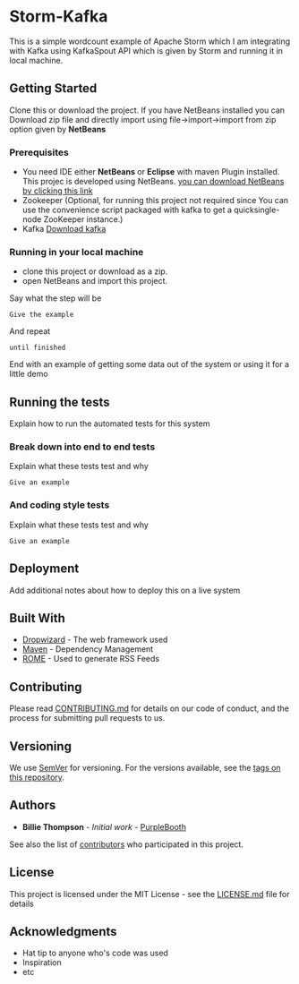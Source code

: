 # Storm-Kafka
This is a simple wordcount example of Apache Storm which I am integrating with Kafka using KafkaSpout API which is 
given by Storm and running it in local machine.

## Getting Started
Clone this or download the project. If you have NetBeans installed you can Download zip file and 
directly import using file->import->import from zip option given by **NetBeans**


### Prerequisites

* You need IDE either **NetBeans** or **Eclipse** with maven Plugin installed. This projec is developed using NetBeans.
[you can download NetBeans by clicking this link](https://netbeans.org/downloads/)
* Zookeeper (Optional, for running this project not required since You can use the convenience script packaged with kafka 
       to get a quicksingle-node ZooKeeper instance.) 
* Kafka
[Download kafka](https://www.apache.org/dyn/closer.cgi?path=/kafka/1.0.0/kafka_2.11-1.0.0.tgz)

### Running in your local machine
* clone this project or download as a zip.
* open NetBeans and import this project.

Say what the step will be

```
Give the example
```

And repeat

```
until finished
```

End with an example of getting some data out of the system or using it for a little demo

## Running the tests

Explain how to run the automated tests for this system

### Break down into end to end tests

Explain what these tests test and why

```
Give an example
```

### And coding style tests

Explain what these tests test and why

```
Give an example
```

## Deployment

Add additional notes about how to deploy this on a live system

## Built With

* [Dropwizard](http://www.dropwizard.io/1.0.2/docs/) - The web framework used
* [Maven](https://maven.apache.org/) - Dependency Management
* [ROME](https://rometools.github.io/rome/) - Used to generate RSS Feeds

## Contributing

Please read [CONTRIBUTING.md](https://gist.github.com/PurpleBooth/b24679402957c63ec426) for details on our code of conduct, and the process for submitting pull requests to us.

## Versioning

We use [SemVer](http://semver.org/) for versioning. For the versions available, see the [tags on this repository](https://github.com/your/project/tags). 

## Authors

* **Billie Thompson** - *Initial work* - [PurpleBooth](https://github.com/PurpleBooth)

See also the list of [contributors](https://github.com/your/project/contributors) who participated in this project.

## License

This project is licensed under the MIT License - see the [LICENSE.md](LICENSE.md) file for details

## Acknowledgments

* Hat tip to anyone who's code was used
* Inspiration
* etc
